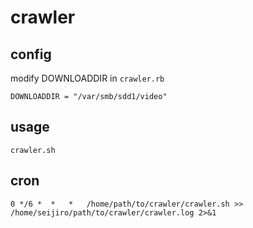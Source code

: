 # crawler

## config
modify DOWNLOADDIR in `crawler.rb`

    DOWNLOADDIR = "/var/smb/sdd1/video"
    
## usage
    crawler.sh

## cron
    0 */6 *  *   *   /home/path/to/crawler/crawler.sh >> /home/seijiro/path/to/crawler/crawler.log 2>&1

